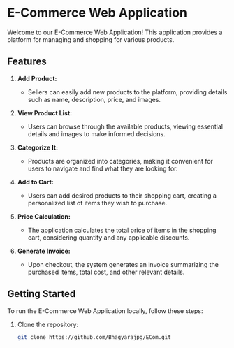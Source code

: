 # E-Commerce Web Application

Welcome to our E-Commerce Web Application! This application provides a platform for managing and shopping for various products.

## Features

1. **Add Product:**
   - Sellers can easily add new products to the platform, providing details such as name, description, price, and images.

2. **View Product List:**
   - Users can browse through the available products, viewing essential details and images to make informed decisions.

3. **Categorize It:**
   - Products are organized into categories, making it convenient for users to navigate and find what they are looking for.

4. **Add to Cart:**
   - Users can add desired products to their shopping cart, creating a personalized list of items they wish to purchase.

5. **Price Calculation:**
   - The application calculates the total price of items in the shopping cart, considering quantity and any applicable discounts.

6. **Generate Invoice:**
   - Upon checkout, the system generates an invoice summarizing the purchased items, total cost, and other relevant details.

## Getting Started

To run the E-Commerce Web Application locally, follow these steps:

1. Clone the repository:
   ```bash
   git clone https://github.com/Bhagyarajpg/ECom.git
